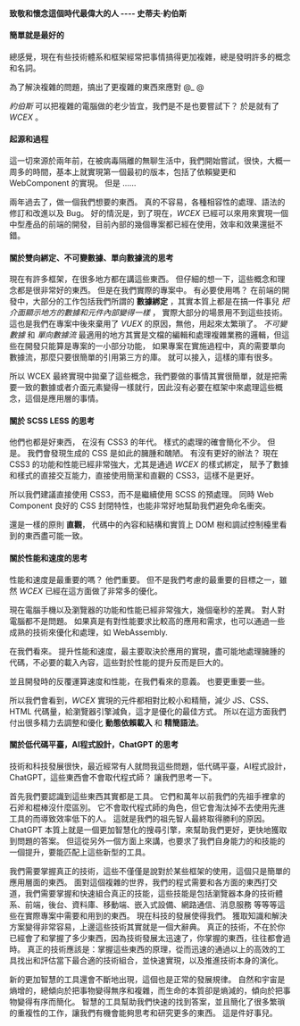 <!--DESC: {"icon":"assistant"} -->
<p align="center"><svg width=8em src="@/@wcex/doc/assets/jobs.svg" ></svg></p>

#### 致敬和懷念這個時代最偉大的人 ---- **史蒂夫·約伯斯**

#### 簡單就是最好的

總感覺，現在有些技術體系和框架經常把事情搞得更加複雜，總是發明許多的概念和名詞。

為了解決複雜的問題，搞出了更複雜的東西來應對 @\_ @

_約伯斯_ 可以把複雜的電腦做的老少皆宜，我們是不是也要嘗試下？ 於是就有了 _WCEX_ 。

#### 起源和過程

這一切來源於兩年前，在被病毒隔離的無聊生活中，我們開始嘗試，很快，大概一周多的時間，基本上就實現第一個最初的版本，包括了依賴變更和 WebComponent 的實現。 但是 ......

兩年過去了，做一個我們想要的東西。 真的不容易，各種相容性的處理、語法的修訂和改進以及 Bug。 好的情況是，到了現在，_WCEX_ 已經可以來用來實現一個中型產品的前端的開發，目前內部的幾個專案都已經在使用，效率和效果還挺不錯。

#### 關於雙向綁定、不可變數據、單向數據流的思考

現在有許多框架，在很多地方都在講這些東西。 但仔細的想一下，這些概念和理念都是很非常好的東西。 但是在我們實際的專案中。 有必要使用嗎？
在前端的開發中，大部分的工作包括我們所謂的 **數據綁定** ，其實本質上都是在搞一件事兒 _把介面顯示地方的數據和元件內部變得一樣_ ， 實際大部分的場景用不到這些技術。
這也是我們在專案中後來棄用了 _VUEX_ 的原因，無他，用起來太繁瑣了。 _不可變數據_ 和 _單向數據流_ 最適用的地方其實是文檔的編輯和處理複雜業務的邏輯，但這些在開發只能算是專案的一小部分功能， 如果專案在實施過程中，真的需要單向數據流，那麼只要很簡單的引用第三方的庫。 就可以接入，這樣的庫有很多。

所以 WCEX 最終實現中拋棄了這些概念，我們要做的事情其實很簡單，就是把需要一致的數據或者介面元素變得一樣就行，因此沒有必要在框架中來處理這些概念，這個是應用層的事情。

#### 關於 SCSS LESS 的思考

他們也都是好東西， 在沒有 CSS3 的年代。 樣式的處理的確會簡化不少。
但是。 我們會發現生成的 CSS 是如此的臃腫和醜陋。 有沒有更好的辦法？
現在 CSS3 的功能和性能已經非常強大，尤其是通過 _WCEX_ 的樣式綁定， 賦予了數據和樣式的直接交互能力，直接使用簡潔和直觀的 CSS3，這樣不是更好。

所以我們建議直接使用 CSS3，而不是繼續使用 SCSS 的預處理。 同時 Web Component 良好的 CSS 封閉特性，也能非常好地幫助我們避免命名衝突。

還是一樣的原則 **直觀**， 代碼中的內容和結構和實質上 DOM 樹和調試控制檯里看到的東西盡可能一致。

#### 關於性能和速度的思考

性能和速度是最重要的嗎？ 他們重要。 但不是我們考慮的最重要的目標之一，雖然 _WCEX_ 已經在這方面做了非常多的優化。

現在電腦手機以及瀏覽器的功能和性能已經非常強大，幾個毫秒的差異。 對人對電腦都不是問題。 如果真是有對性能要求比較高的應用和需求，也可以通過一些成熟的技術來優化和處理，如 WebAssembly.

在我們看來。 提升性能和速度，最主要取決於應用的實現，盡可能地處理臃腫的代碼，不必要的載入內容，這些對於性能的提升反而是巨大的。

並且開發時的反覆運算速度和性能，在我們看來的意義。 也要更重要一些。

所以我們會看到，_WCEX_ 實現的元件都相對比較小和精簡，減少 JS、CSS、HTML 代碼量，給瀏覽器引擎減負，這才是優化的最佳方式。 所以在這方面我們付出很多精力去調整和優化 **動態依賴載入** 和 **精簡語法**。


#### 關於低代碼平臺，AI程式設計，ChatGPT 的思考
技術和科技發展很快，最近經常有人就問我這些問題，低代碼平臺，AI程式設計，ChatGPT，這些東西會不會取代程式師？ 讓我們思考一下。

首先我們要認識到這些東西其實都是工具。 它們和萬年以前我們的先祖手裡拿的石斧和棍棒沒什麼區別。 它不會取代程式師的角色，但它會淘汰掉不去使用先進工具的而導致效率低下的人。 這就是我們的祖先智人最終取得勝利的原因。 ChatGPT 本質上就是一個更加智慧化的搜尋引擎，來幫助我們更好，更快地獲取到問題的答案。 但這從另外一個方面上來講，也要求了我們自身能力的和技能的一個提升，要能匹配上這些新型的工具。

我們需要掌握真正的技術，這些不僅僅是說對於某些框架的使用，這個只是簡單的應用層面的東西。 面對這個複雜的世界，我們的程式需要和各方面的東西打交道，我們需要掌握和快速組合真正的技能，這些技能是包括瀏覽器本身的技術體系、前端，後台、資料庫、移動端、嵌入式設備、網路通信、消息服務 等等等這些在實際專案中需要和用到的東西。 現在科技的發展使得我們。 獲取知識和解決方案變得非常容易，上邊這些技術其實就是一個大辭典。 真正的技術，不在於你已經會了和掌握了多少東西，因為技術發展太迅速了，你掌握的東西，往往都會過時。 真正的技術應該是：掌握這些東西的原理，從而迅速的通過以上的高效的工具找出和評估當下最合適的技術組合，並快速實現，以及推進技術本身的演化。

新的更加智慧的工具還會不斷地出現，這個也是正常的發展規律。 自然和宇宙是熵增的，總傾向於把事物變得無序和複雜，而生命的本質卻是熵減的，傾向於把事物變得有序而簡化。 智慧的工具幫助我們快速的找到答案，並且簡化了很多繁瑣的重複性的工作，讓我們有機會能夠思考和研究更多的東西。 這是件好事兒。

